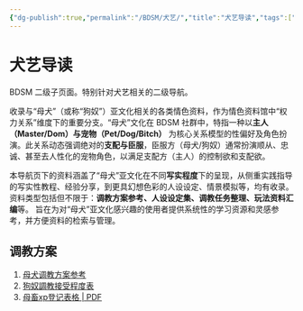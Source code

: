 ```yaml
---
{"dg-publish":true,"permalink":"/BDSM/犬艺/","title":"犬艺导读","tags":["BDSM","犬艺","权力关系"]}
---
```



# 犬艺导读

BDSM 二级子页面。特别针对犬艺相关的二级导航。

收录与“母犬”（或称“狗奴”）亚文化相关的各类情色资料，作为情色资料馆中“权力关系”维度下的重要分支。“母犬”文化在 BDSM 社群中，特指一种以**主人（Master/Dom）与宠物（Pet/Dog/Bitch）** 为核心关系模型的性偏好及角色扮演。此关系动态强调绝对的**支配与臣服**，臣服方（母犬/狗奴）通常扮演顺从、忠诚、甚至去人性化的宠物角色，以满足支配方（主人）的控制欲和支配欲。

本导航页下的资料涵盖了“母犬”亚文化在不同**写实程度**下的呈现，从侧重实践指导的写实性教程、经验分享，到更具幻想色彩的人设设定、情景模拟等，均有收录。 资料类型包括但不限于：**调教方案参考、人设设定集、调教任务整理、玩法资料汇编**等。 旨在为对“母犬”亚文化感兴趣的使用者提供系统性的学习资源和灵感参考，并方便资料的检索与管理。

## 调教方案

1. [母犬调教方案参考](母犬调教方案参考.md)
2. [狗奴調教接受程度表](https://www.scribd.com/document/632116795/%E7%8B%97%E5%A5%B4%E8%AA%BF%E6%95%99%E6%8E%A5%E5%8F%97%E7%A8%8B%E5%BA%A6%E8%A1%A8)
3. [母畜xp登记表格 | PDF](https://www.scribd.com/document/727300310/%E6%AF%8D%E7%95%9Cxp%E7%99%BB%E8%AE%B0%E8%A1%A8%E6%A0%BC)